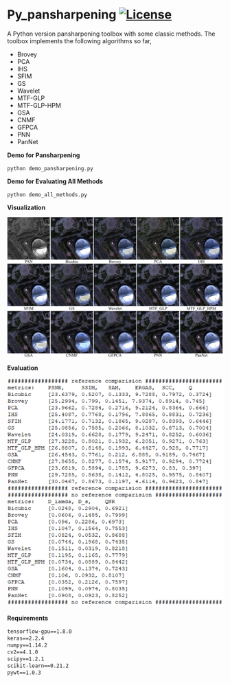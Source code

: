 # Py_pansharpening [![License](https://img.shields.io/github/license/mashape/apistatus.svg?maxAge=2592000)](https://github.com/codegaj/py_pansharpening/blob/master/LICENSE)

A Python version pansharpening toolbox with some classic methods. The toolbox implements the following algorithms so far,
- Brovey 
- PCA
- IHS
- SFIM
- GS
- Wavelet
- MTF-GLP
- MTF-GLP-HPM
- GSA
- CNMF
- GFPCA
- PNN
- PanNet

**Demo for Pansharpening**
```
python demo_pansharpening.py
```
 
**Demo for Evaluating All Methods**
```
python demo_all_methods.py
```

**Visualization**

![](./example_visualization.jpg)

**Evaluation**

![](./example_comparision.png)

**Requirements**
```
tensorflow-gpu==1.8.0
keras==2.2.4
numpy==1.14.2
cv2==4.1.0
scipy==1.2.1
scikit-learn==0.21.2
pywt==1.0.3
```